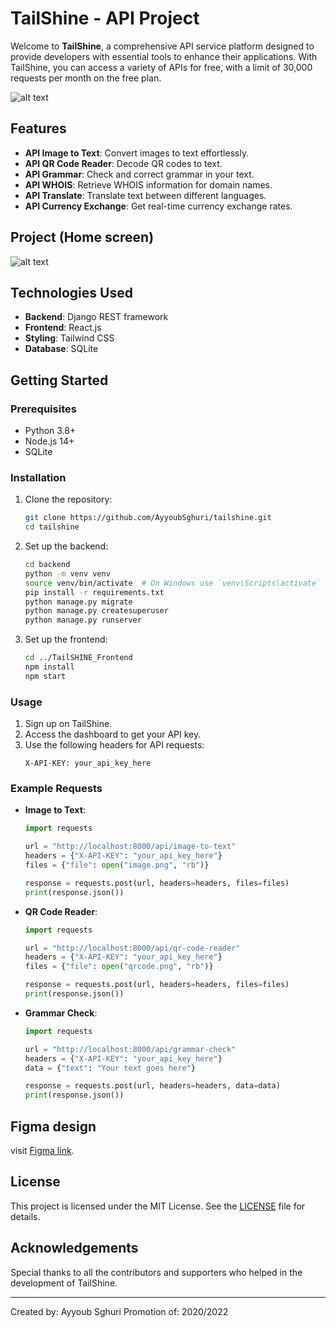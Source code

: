 # TailShine - API Project

Welcome to **TailShine**, a comprehensive API service platform designed to provide developers with essential tools to enhance their applications. With TailShine, you can access a variety of APIs for free, with a limit of 30,000 requests per month on the free plan.


![alt text](https://github.com/AyyoubSghuri/TailShine/blob/main/TailSHINE_Frontend/src/images/logoinwhite.png)
## Features

- **API Image to Text**: Convert images to text effortlessly.
- **API QR Code Reader**: Decode QR codes to text.
- **API Grammar**: Check and correct grammar in your text.
- **API WHOIS**: Retrieve WHOIS information for domain names.
- **API Translate**: Translate text between different languages.
- **API Currency Exchange**: Get real-time currency exchange rates.

## Project (Home screen) 
![alt text](https://github.com/AyyoubSghuri/TailShine/blob/main/TailSHINE_Frontend/screenshot.png)

## Technologies Used

- **Backend**: Django REST framework
- **Frontend**: React.js
- **Styling**: Tailwind CSS
- **Database**: SQLite

## Getting Started

### Prerequisites

- Python 3.8+
- Node.js 14+
- SQLite

### Installation

1. Clone the repository:
    ```bash
    git clone https://github.com/AyyoubSghuri/tailshine.git
    cd tailshine
    ```

2. Set up the backend:
    ```bash
    cd backend
    python -m venv venv
    source venv/bin/activate  # On Windows use `venv\Scripts\activate`
    pip install -r requirements.txt
    python manage.py migrate
    python manage.py createsuperuser
    python manage.py runserver
    ```

3. Set up the frontend:
    ```bash
    cd ../TailSHINE_Frontend
    npm install
    npm start
    ```

### Usage

1. Sign up on TailShine.
2. Access the dashboard to get your API key.
3. Use the following headers for API requests:
    ```http
    X-API-KEY: your_api_key_here
    ```

### Example Requests

- **Image to Text**:
    ```python
    import requests

    url = "http://localhost:8000/api/image-to-text"
    headers = {"X-API-KEY": "your_api_key_here"}
    files = {"file": open("image.png", "rb")}

    response = requests.post(url, headers=headers, files=files)
    print(response.json())
    ```

- **QR Code Reader**:
    ```python
    import requests

    url = "http://localhost:8000/api/qr-code-reader"
    headers = {"X-API-KEY": "your_api_key_here"}
    files = {"file": open("qrcode.png", "rb")}

    response = requests.post(url, headers=headers, files=files)
    print(response.json())
    ```

- **Grammar Check**:
    ```python
    import requests

    url = "http://localhost:8000/api/grammar-check"
    headers = {"X-API-KEY": "your_api_key_here"}
    data = {"text": "Your text goes here"}

    response = requests.post(url, headers=headers, data=data)
    print(response.json())
    ```

## Figma design

visit [Figma link](https://www.figma.com/design/YazCxfTdf9EQGFPVECevWJ/TailShine?node-id=1-957&t=VnCsrDkGDuZqOZ9P-1).

## License

This project is licensed under the MIT License. See the [LICENSE](LICENSE) file for details.

## Acknowledgements

Special thanks to all the contributors and supporters who helped in the development of TailShine.

---

Created by: Ayyoub Sghuri
Promotion of: 2020/2022
